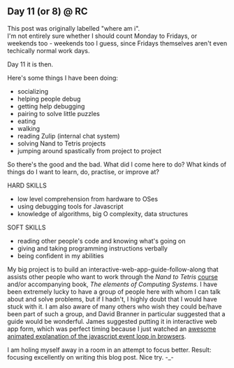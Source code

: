 ## Day 11 (or 8) @ RC

This post was originally labelled "where am i".  
I'm not entirely sure whether I should count Monday to Fridays, or weekends too - weekends too I guess, since Fridays themselves aren't even techically normal work days.

Day 11 it is then.

Here's some things I have been doing:

- socializing
- helping people debug
- getting help debugging
- pairing to solve little puzzles
- eating
- walking
- reading Zulip (internal chat system)
- solving Nand to Tetris projects
- jumping around spastically from project to project

So there's the good and the bad. What did I come here to do? What kinds of things do I want to learn, do, practise, or improve at?

HARD SKILLS  

- low level comprehension from hardware to OSes
- using debugging tools for Javascript
- knowledge of algorithms, big O complexity, data structures

SOFT SKILLS  

- reading other people's code and knowing what's going on
- giving and taking programming instructions verbally
- being confident in my abilities

My big project is to build an interactive-web-app-guide-follow-along that assists other people who want to work through the _Nand to Tetris_ [course](http://www.nand2tetris.org) and/or accompanying book, _The elements of Computing Systems_. I have been extremely lucky to have a group of people here with whom I can talk about and solve problems, but if I hadn't, I highly doubt that I would have stuck with it. I am also aware of many others who wish they could be/have been part of such a group, and David Branner in particular suggested that a guide would be wonderful. James suggested putting it in interactive web app form, which was perfect timing because I just watched an [awesome animated explanation of the javascript event loop in browsers](https://www.youtube.com/watch?v=8aGhZQkoFbQ).

I am holing myself away in a room in an attempt to focus better. Result: focusing excellently on writing this blog post. Nice try. -_-
